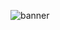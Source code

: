 ![banner](https://user-images.githubusercontent.com/92250654/138549801-ec9ecb88-66c5-416d-906f-47d3ac1ace2c.png)
